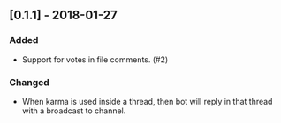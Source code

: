## [0.1.1] - 2018-01-27
### Added
- Support for votes in file comments. (#2)

### Changed 
- When karma is used inside a thread, then bot will reply in that thread with a broadcast to channel.

